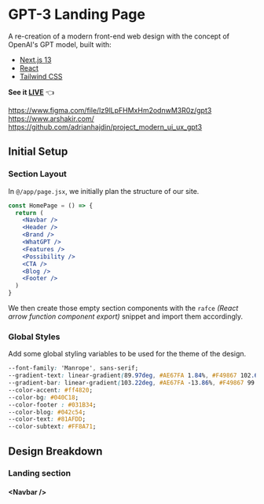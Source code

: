 # GPT-3 Landing Page

A re-creation of a modern front-end web design with the concept of OpenAI's GPT model, built with:

- [Next.js 13](https://nextjs.org/docs)
- [React](https://reactjs.org/docs/getting-started.html)
- [Tailwind CSS](https://tailwindcss.com/)

**See it [LIVE](https://gpt-site-larryh12.vercel.app/)** 👈

https://www.figma.com/file/lz9lLpFHMxHm2odnwM3R0z/gpt3
https://www.arshakir.com/
https://github.com/adrianhajdin/project_modern_ui_ux_gpt3

## Initial Setup

### Section Layout

In `@/app/page.jsx`, we initially plan the structure of our site.

```jsx
const HomePage = () => {
  return (
    <Navbar />
    <Header />
    <Brand />
    <WhatGPT />
    <Features />
    <Possibility />
    <CTA />
    <Blog />
    <Footer />
  )
}
```

We then create those empty section components with the `rafce` *(React arrow function component export)* snippet and import them accordingly.

### Global Styles

Add some global styling variables to be used for the theme of the design.

```css
--font-family: 'Manrope', sans-serif;
--gradient-text: linear-gradient(89.97deg, #AE67FA 1.84%, #F49867 102.67%);
--gradient-bar: linear-gradient(103.22deg, #AE67FA -13.86%, #F49867 99.55%);
--color-accent: #ff4820;
--color-bg: #040C18;
--color-footer : #031B34;
--color-blog: #042c54;
--color-text: #81AFDD;
--color-subtext: #FF8A71;
```

## Design Breakdown

### Landing section

#### \<Navbar />

